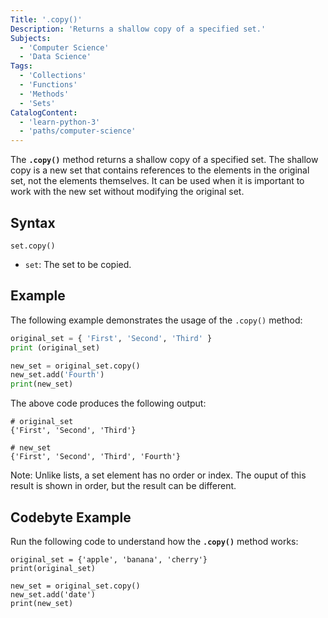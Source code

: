 ```yaml
---
Title: '.copy()'
Description: 'Returns a shallow copy of a specified set.'
Subjects:
  - 'Computer Science'
  - 'Data Science'
Tags:
  - 'Collections'
  - 'Functions'
  - 'Methods'
  - 'Sets'
CatalogContent:
  - 'learn-python-3'
  - 'paths/computer-science'
---
```


The **`.copy()`** method returns a shallow copy of a specified set. The shallow copy is a new set that contains references to the elements in the original set, not the elements themselves. It can be used when it is important to work with the new set without modifying the original set.

## Syntax

```pseudo
set.copy()
```

- `set`: The set to be copied.

## Example

The following example demonstrates the usage of the `.copy()` method:

```py
original_set = { 'First', 'Second', 'Third' }
print (original_set)

new_set = original_set.copy()
new_set.add('Fourth')
print(new_set)
```

The above code produces the following output:

```shell
# original_set
{'First', 'Second', 'Third'}

# new_set
{'First', 'Second', 'Third', 'Fourth'}
```

Note: Unlike lists, a set element has no order or index. The ouput of this result is shown in order, but the result can be different. 

## Codebyte Example

Run the following code to understand how the **`.copy()`** method works:

```codebyte/python
original_set = {'apple', 'banana', 'cherry'}
print(original_set)

new_set = original_set.copy()
new_set.add('date')
print(new_set)
```
